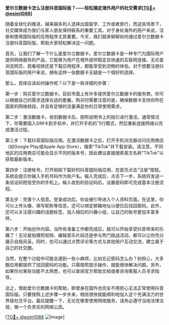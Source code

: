 **爱尔兰数据卡怎么注册抖音国际版？——轻松搞定海外用户的社交需求[[TG💪+ @esim1088](https://t.me/s/esim1088)]**

随着全球化的推进，越来越多的人选择出国留学、工作或者旅行，而这些场景下，社交媒体成为我们与家人朋友保持联系的重要工具。对于身处海外的用户来说，注册和使用国际版的应用程序尤其重要。今天，我们就来聊聊如何通过爱尔兰数据卡注册抖音国际版，帮助大家轻松解决这一问题。

首先，让我们了解一下什么是爱尔兰数据卡。爱尔兰数据卡是一种专门为国际用户提供网络服务的产品，它能够为用户在境外提供稳定且快速的互联网连接。无论是浏览网页、观看视频还是下载应用程序，都能享受到流畅的体验。对于想要注册抖音国际版的用户来说，拥有这样一张数据卡无疑是一个很好的选择。

那么，具体应该如何操作呢？以下是一些详细的步骤：

第一步：购买爱尔兰数据卡。目前市面上有许多提供爱尔兰数据卡的服务商，你可以根据自己的需求选择合适的套餐。购买时需要注意的是，确保数据卡支持你所在国家的网络频段，并且有足够的流量满足你的日常使用需求。

第二步：激活数据卡。收到数据卡后，按照说明书上的指引进行激活。通常情况下，你需要插入SIM卡到手机中，并打开手机的飞行模式，然后重新连接网络以完成激活过程。

第三步：下载抖音国际版应用。在激活数据卡之后，打开手机浏览器访问应用商店（如Google Play或Apple App Store），搜索“TikTok”并下载安装。请注意，不同地区的应用商店可能会显示不同的版本号，因此建议直接搜索英文名称“TikTok”以获取最新版本。

第四步：注册账号。打开刚刚下载好的抖音国际版应用，在首页点击“注册”按钮。系统会提示你输入手机号码作为账户名。输入完成后，点击下一步，系统将发送一条验证码短信至你的手机上。输入收到的验证码后，设置密码即可完成基本注册流程。

第五步：完善个人信息。登录成功后，你会被引导进入个人资料页面。在这里，你可以上传头像、填写昵称等信息，还可以绑定邮箱地址以便日后找回密码。此外，还可以关注感兴趣的话题标签，加入相应的兴趣小组，让自己的账号更加丰富多样。

第六步：开始创作内容。当所有准备工作都完成后，就可以开始享受抖音带来的乐趣了！无论是拍摄短视频、编辑音乐片段还是参与热门挑战活动，都可以让你充分展示自我风采。同时，也可以通过点赞评论等方式与其他用户互动交流，建立属于自己的社交圈。

当然，在整个过程中可能会遇到一些小麻烦，比如忘记密码怎么办？别担心，大多数应用都提供了找回密码的功能。只需按照提示操作，就能很快解决问题。另外，如果你对某些功能不太熟悉，也可以查阅官方帮助文档或者咨询客服人员寻求指导。

总之，借助爱尔兰数据卡的帮助，即使身在国外也完全不用担心无法正常使用抖音国际版。只要按照上述步骤一步步来，相信很快就能顺利地加入这个充满活力的世界级社交平台。最后提醒一下，无论在哪里使用网络服务，请务必遵守当地法律法规，做一个负责任的网络公民。

[[TG💪+ @esim1088](https://t.me/s/esim1088) ![Image](https://i.postimg.cc/4NQfJmqS/Snipaste-2025-05-13-00-14-12.png)]